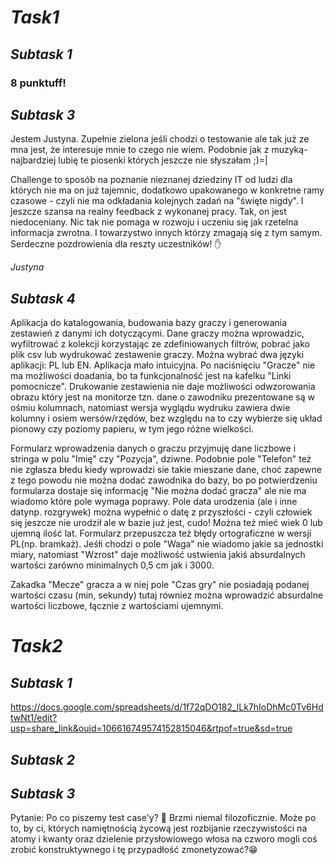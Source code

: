 # _Task1_


## _Subtask 1_

### 8 punktuff!


## _Subtask 3_

Jestem Justyna. Zupełnie zielona jeśli chodzi o testowanie ale tak już ze mna jest, że interesuje mnie to czego nie wiem. Podobnie jak z muzyką-najbardziej lubię te piosenki których jeszcze nie słyszałam ;)=|

Challenge to sposób na poznanie nieznanej dziedziny IT od ludzi dla których nie ma on już tajemnic, dodatkowo upakowanego w konkretne ramy czasowe - czyli nie ma odkładania kolejnych zadań na "święte nigdy". I jeszcze szansa na realny feedback z wykonanej pracy. Tak, on jest niedoceniany. Nic tak nie pomaga w rozwoju i uczeniu się jak rzetelna informacja zwrotna. I towarzystwo innych którzy zmagają się z tym samym. Serdeczne pozdrowienia dla reszty uczestników! ✋

*Justyna*

## _Subtask 4_

Aplikacja do katalogowania, budowania bazy graczy i generowania zestawień z danymi ich dotyczącymi. Dane graczy można wprowadzic, wyfiltrować z kolekcji korzystając ze zdefiniowanych filtrów, pobrać jako plik csv lub wydrukować zestawenie graczy. Można wybrać dwa języki aplikacji: PL lub EN. Aplikacja mało intuicyjna. Po naciśnięciu "Gracze" nie ma możliwości doadania, bo ta funkcjonalność jest na kafelku "Linki pomocnicze".
Drukowanie zestawienia nie daje możliwości odwzorowania obrazu który jest na monitorze tzn. dane o zawodniku prezentowane są w ośmiu kolumnach, natomiast wersja wyglądu wydruku zawiera dwie kolumny i osiem wersów/rzędów, bez względu na to czy wybierze się układ pionowy czy poziomy papieru, w tym jego różne wielkości.

Formularz wprowadzenia danych o graczu przyjmuję dane liczbowe i stringa w polu "Imię" czy "Pozycja", dziwne. Podobnie pole "Telefon" też nie zgłasza błedu kiedy wprowadzi sie takie mieszane dane, choć zapewne z tego powodu nie można dodać zawodnika do bazy, bo po potwierdzeniu formularza dostaje się informację "Nie można dodać gracza" ale nie ma wiadomo które pole wymaga poprawy. Pole data urodzenia (ale i inne datynp. rozgrywek) można wypełnić o datę z przyszłości - czyli  człowiek się jeszcze nie urodził ale w bazie już jest, cudo! Można też mieć wiek 0 lub ujemną ilość lat. 
Formularz przepuszcza też błędy ortograficzne w wersji PL(np. bramkaż). Jeśłi chodzi o pole "Waga" nie wiadomo jakie sa jednostki miary, natomiast "Wzrost" daje możliwość ustwienia jakiś absurdalnych wartości zarówno minimalnych  0,5 cm jak i 3000.

Zakadka "Mecze" gracza a w niej pole "Czas gry" nie posiadają podanej wartości czasu (min, sekundy) tutaj równiez można wprowadzić absurdalne wartości liczbowe, łącznie z wartościami ujemnymi.


# _Task2_

## _Subtask 1_
https://docs.google.com/spreadsheets/d/1f72qDO182_lLk7hIoDhMc0Tv6HdtwNt1/edit?usp=share_link&ouid=106616749574152815046&rtpof=true&sd=true

## _Subtask 2_


## _Subtask 3_
Pytanie: Po co piszemy test case'y? 🤔
Brzmi niemal filozoficznie.
Może po to, by ci, których namiętnością życową jest rozbijanie rzeczywistości na atomy i kwanty oraz dzielenie przysłowiowego włosa na czworo mogli coś zrobić konstruktywnego i tę przypadłość zmonetyzować?😁
